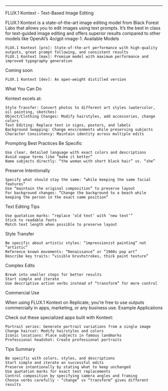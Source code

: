 ---

FLUX.1 Kontext - Text-Based Image Editing

FLUX.1 Kontext is a state-of-the-art image editing model from Black Forest Labs that allows you to edit images using text prompts. It’s the best in class for text-guided image editing and offers superior results compared to other models like OpenAI’s 4o/gpt-image-1.
Available Models

    FLUX.1 Kontext [pro]: State-of-the-art performance with high-quality outputs, great prompt following, and consistent results
    FLUX.1 Kontext [max]: Premium model with maximum performance and improved typography generation

Coming soon

    FLUX.1 Kontext [dev]: An open-weight distilled version

What You Can Do

Kontext excels at:

    Style Transfer: Convert photos to different art styles (watercolor, oil painting, sketches)
    Object/Clothing Changes: Modify hairstyles, add accessories, change colors
    Text Editing: Replace text in signs, posters, and labels
    Background Swapping: Change environments while preserving subjects
    Character Consistency: Maintain identity across multiple edits

Prompting Best Practices
Be Specific

    Use clear, detailed language with exact colors and descriptions
    Avoid vague terms like “make it better”
    Name subjects directly: “the woman with short black hair” vs. “she”

Preserve Intentionally

    Specify what should stay the same: “while keeping the same facial features”
    Use “maintain the original composition” to preserve layout
    For background changes: “Change the background to a beach while keeping the person in the exact same position”

Text Editing Tips

    Use quotation marks: “replace ‘old text’ with ‘new text’”
    Stick to readable fonts
    Match text length when possible to preserve layout

Style Transfer

    Be specific about artistic styles: “impressionist painting” not “artistic”
    Reference known movements: “Renaissance” or “1960s pop art”
    Describe key traits: “visible brushstrokes, thick paint texture”

Complex Edits

    Break into smaller steps for better results
    Start simple and iterate
    Use descriptive action verbs instead of “transform” for more control

Commercial Use

When using FLUX.1 Kontext on Replicate, you’re free to use outputs commercially in apps, marketing, or any business use.
Example Applications

Check out these specialized apps built with Kontext:

    Portrait series: Generate portrait variations from a single image
    Change haircut: Modify hairstyles and colors
    Iconic locations: Place subjects in famous landmarks
    Professional headshot: Create professional portraits

Tips Summary

    Be specific with colors, styles, and descriptions
    Start simple and iterate on successful edits
    Preserve intentionally by stating what to keep unchanged
    Use quotation marks for exact text replacements
    Control composition by specifying camera angles and framing
    Choose verbs carefully - “change” vs “transform” gives different results
